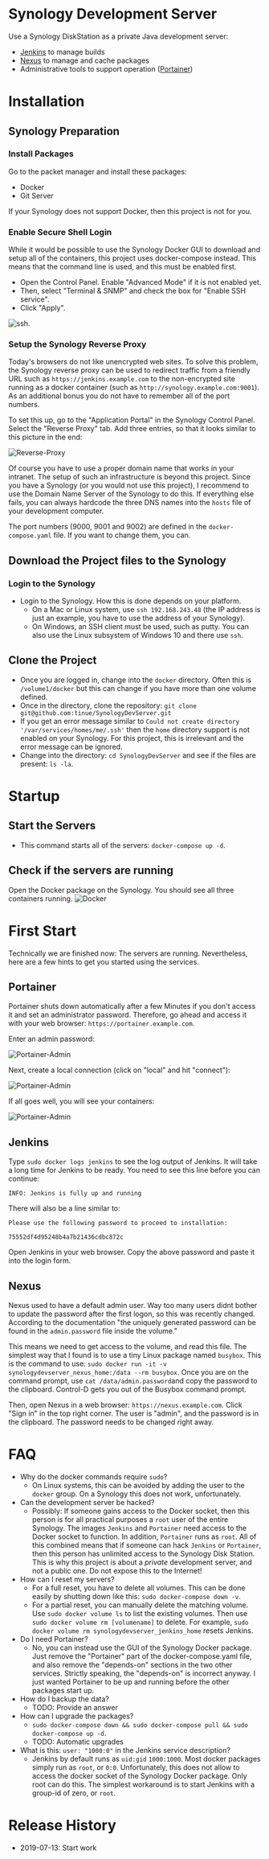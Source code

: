 # Synology Development Server
Use a Synology DiskStation as a private Java development server:
* [Jenkins](https://jenkins.io) to manage builds
* [Nexus](https://www.sonatype.com/nexus-repository-sonatype) to manage and cache packages
* Administrative tools to support operation ([Portainer](https://www.portainer.io))

# Installation
## Synology Preparation
### Install Packages
Go to the packet manager and install these packages:
* Docker
* Git Server

If your Synology does not support Docker, then this project is not for you.

### Enable Secure Shell Login
While it would be possible to use the Synology Docker GUI to download and setup all of the containers, this project uses docker-compose instead. This means that the command line is used, and this must be enabled first.
* Open the Control Panel. Enable "Advanced Mode" if it is not enabled yet.
* Then, select "Terminal & SNMP" and check the box for "Enable SSH service".
* Click "Apply".

![ssh](screenshots/ssh.png).

### Setup the Synology Reverse Proxy
Today's browsers do not like unencrypted web sites. To solve this problem, the Synology reverse proxy can be used to redirect traffic from a friendly URL such as `https://jenkins.example.com` to the non-encrypted site running as a docker container (such as `http://synology.example.com:9001`). As an additional bonus you do not have to remember all of the port numbers.

To set this up, go to the "Application Portal" in the Synology Control Panel. Select the "Reverse Proxy" tab. Add three entries, so that it looks similar to this picture in the end:

![Reverse-Proxy](screenshots/reverse-proxy.png)

Of course you have to use a proper domain name that works in your intranet. The setup of such an infrastructure is beyond this project. Since you have a Synology (or you would not use this project), I recommend to use the Domain Name Server of the Synology to do this. If everything else fails, you can always hardcode the three DNS names into the `hosts` file of your development computer.

The port numbers (9000, 9001 and 9002) are defined in the `docker-compose.yaml` file. If you want to change them, you can. 

## Download the Project files to the Synology
### Login to the Synology
* Login to the Synology. How this is done depends on your platform.
  * On a Mac or Linux system, use `ssh 192.168.243.48` (the IP address is just an example, you have to use the address of your Synology).  
  * On Windows, an SSH client must be used, such as putty. You can also use the Linux subsystem of Windows 10 and there use `ssh`.
  
## Clone the Project
* Once you are logged in, change into the `docker` directory. Often this is `/volume1/docker` but this can change if you have more than one volume defined.
* Once in the directory, clone the repository: `git clone git@github.com:tinue/SynologyDevServer.git`
* If you get an error message similar to `Could not create directory '/var/services/homes/me/.ssh'` then the `home` directory support is not enabled on your Synology. For this project, this is irrelevant and the error message can be ignored.
* Change into the directory: `cd SynologyDevServer` and see if the files are present: `ls -la`.

# Startup
## Start the Servers
* This command starts all of the servers: `docker-compose up -d`.

## Check if the servers are running
Open the Docker package on the Synology. You should see all three containers running. ![Docker](screenshots/running-images.png)

# First Start
Technically we are finished now: The servers are running. Nevertheless, here are a few hints to get you started using the services.
## Portainer
Portainer shuts down automatically after a few Minutes if you don't access it and set an administrator password. Therefore, go ahead and access it with your web browser: `https://portainer.example.com`.

Enter an admin password:

![Portainer-Admin](screenshots/admin-portainer.png)

Next, create a local connection (click on "local" and hit "connect"):

![Portainer-Admin](screenshots/local-connect.png)

If all goes well, you will see your containers:

![Portainer-Admin](screenshots/containers.png)

## Jenkins
Type `sudo docker logs jenkins` to see the log output of Jenkins. It will take a long time for Jenkins to be ready. You need to see this line before you can continue:
```
INFO: Jenkins is fully up and running
```
 
 
There will also be a line similar to:
```
Please use the following password to proceed to installation:

75552df4d95248b4a7b21436cdbc872c
```
Open Jenkins in your web browser. Copy the above password and paste it into the login form.

## Nexus
Nexus used to have a default admin user. Way too many users didnt bother to update the password after the first logon, so this was recently changed. According to the documentation "the uniquely generated password can be found in the `admin.password` file inside the volume."

This means we need to get access to the volume, and read this file. The simplest way that I found is to use a tiny Linux package named `busybox`. This is the command to use: `sudo docker run -it -v synologydevserver_nexus_home:/data --rm busybox`. Once you are on the command prompt, use `cat /data/admin.password`and copy the password to the clipboard. Control-D gets you out of the Busybox command prompt.

Then, open Nexus in a web browser: `https://nexus.example.com`. Click "Sign in" in the top right corner. The user is "admin", and the password is in the clipboard. The password needs to be changed right away.

# FAQ
* Why do the docker commands require `sudo`?
  * On Linux systems, this can be avoided by adding the user to the `docker` group. On a Synology this does not work, unfortunately.
* Can the development server be hacked?
  * Possibly: If someone gains access to the Docker socket, then this person is for all practical purposes a `root` user of the entire Synology. The images `Jenkins` and `Portainer` need access to the Docker socket to function. In addition, `Portainer` runs as `root`. All of this combined means that if someone can hack `Jenkins` or `Portainer`, then this person has unlimited access to the Synology Disk Station. This is why this project is about a *private* development server, and not a public one. Do not expose this to the Internet!
* How can I reset my servers?
  * For a full reset, you have to delete all volumes. This can be done easily by shutting down like this: `sudo docker-compose down -v`.
  * For a partial reset, you can manually delete the matching volume. Use `sudo docker volume ls` to list the existing volumes. Then use `sudo docker volume rm [volumename]` to delete. For example, `sudo docker volume rm synologydevserver_jenkins_home` resets Jenkins.
* Do I need Portainer?
  * No, you can instead use the GUI of the Synology Docker package. Just remove the "Portainer" part of the docker-compose.yaml file, and also remove the "depends-on" sections in the two other services. Strictly speaking, the "depends-on" is incorrect anyway. I just wanted Portainer to be up and running before the other packages start up.
* How do I backup the data?
  * TODO: Provide an answer
* How can I upgrade the packages?
  * `sudo docker-compose down && sudo docker-compose pull && sudo docker-compose up -d`.
  * TODO: Automatic upgrades
* What is this: `user: "1000:0"` in the Jenkins service description?
  * Jenkins by default runs as `uid:gid` `1000:1000`. Most docker packages simply run as `root`, or `0:0`. Unfortunately, this does not allow to access the docker socket of the Synology Docker package. Only root can do this. The simplest workaround is to start Jenkins with a group-id of zero, or `root`.

# Release History
* 2019-07-13: Start work